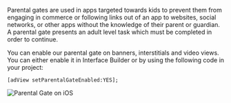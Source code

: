 Parental gates are used in apps targeted towards kids to prevent them from engaging in commerce or following links out of an app to websites, social networks, or other apps without the knowledge of their parent or guardian. A parental gate presents an adult level task which must be completed in order to continue.

You can enable our parental gate on banners, interstitials and video views. You can either enable it in Interface Builder or by using the following code in your project:
```
[adView setParentalGateEnabled:YES];
```

![](/doc_files/iOSSDK/parental_gate.png "Parental Gate on iOS")